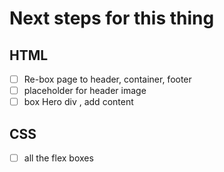 # Next steps for this thing

## HTML

- [ ] Re-box page to header, container, footer
- [ ] placeholder for header image
- [ ] box Hero div , add content

## CSS

- [ ] all the flex boxes
